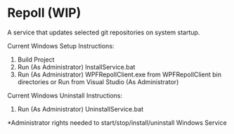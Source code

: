 # Repoll (WIP)
A service that updates selected git repositories on system startup.

Current Windows Setup Instructions:

1. Build Project
2. Run (As Administrator) InstallService.bat
3. Run (As Administrator) WPFRepollClient.exe from WPFRepollClient bin directories or Run from Visual Studio (As Administrator)

Current Windows Uninstall Instructions:

1. Run (As Administrator) UninstallService.bat

*Administrator rights needed to start/stop/install/uninstall Windows Service
